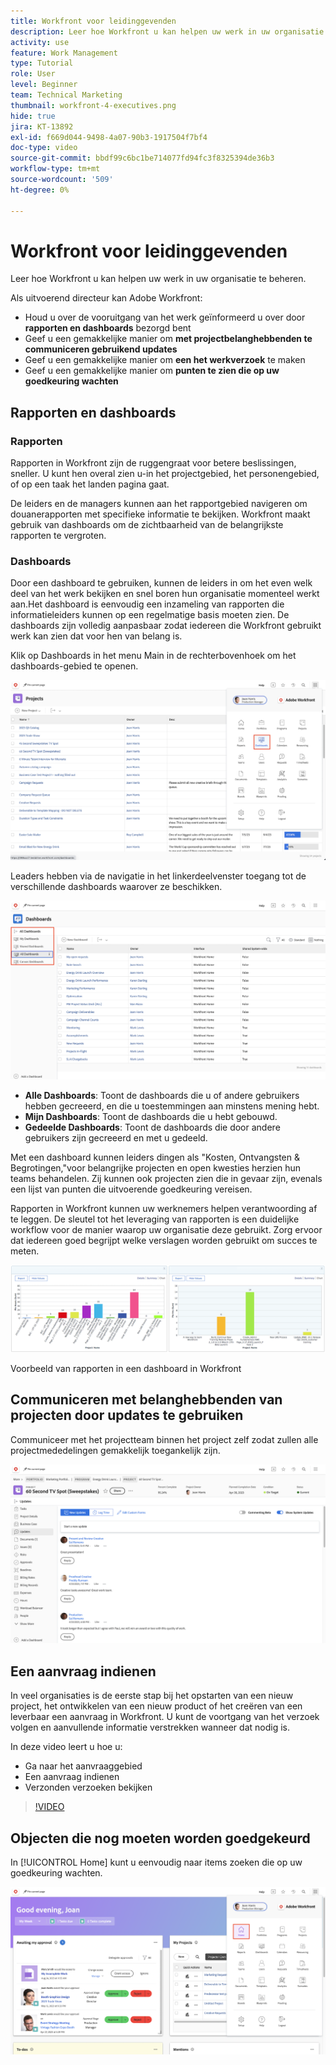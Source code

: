 ```yaml
---
title: Workfront voor leidinggevenden
description: Leer hoe Workfront u kan helpen uw werk in uw organisatie te beheren.
activity: use
feature: Work Management
type: Tutorial
role: User
level: Beginner
team: Technical Marketing
thumbnail: workfront-4-executives.png
hide: true
jira: KT-13892
exl-id: f669d044-9498-4a07-90b3-1917504f7bf4
doc-type: video
source-git-commit: bbdf99c6bc1be714077fd94fc3f8325394de36b3
workflow-type: tm+mt
source-wordcount: '509'
ht-degree: 0%

---
```


# Workfront voor leidinggevenden

Leer hoe Workfront u kan helpen uw werk in uw organisatie te beheren.

Als uitvoerend directeur kan Adobe Workfront:

* Houd u over de vooruitgang van het werk geïnformeerd u over door **rapporten en dashboards** bezorgd bent
* Geef u een gemakkelijke manier om **met projectbelanghebbenden te communiceren gebruikend updates**
* Geef u een gemakkelijke manier om **een het werkverzoek** te maken
* Geef u een gemakkelijke manier om **punten te zien die op uw goedkeuring wachten**

## Rapporten en dashboards

### Rapporten

Rapporten in Workfront zijn de ruggengraat voor betere beslissingen, sneller. U kunt hen overal zien u-in het projectgebied, het personengebied, of op een taak het landen pagina gaat.

De leiders en de managers kunnen aan het rapportgebied navigeren om douanerapporten met specifieke informatie te bekijken. Workfront maakt gebruik van dashboards om de zichtbaarheid van de belangrijkste rapporten te vergroten.

### Dashboards

Door een dashboard te gebruiken, kunnen de leiders in om het even welk deel van het werk bekijken en snel boren hun organisatie momenteel werkt aan.Het dashboard is eenvoudig een inzameling van rapporten die informatieleiders kunnen op een regelmatige basis moeten zien. De dashboards zijn volledig aanpasbaar zodat iedereen die Workfront gebruikt werk kan zien dat voor hen van belang is.

Klik op Dashboards in het menu Main in de rechterbovenhoek om het dashboards-gebied te openen.

![&#x200B; een beeld van de optie van Dashboards in het belangrijkste menu &#x200B;](assets/workfront-4-executives-1.png)

Leaders hebben via de navigatie in het linkerdeelvenster toegang tot de verschillende dashboards waarover ze beschikken.

![&#x200B; een beeld van de pagina van Dashboards &#x200B;](assets/workfront-4-executives-2.png)

* **Alle Dashboards**: Toont de dashboards die u of andere gebruikers hebben gecreeerd, en die u toestemmingen aan minstens mening hebt.
* **Mijn Dashboards**: Toont de dashboards die u hebt gebouwd.
* **Gedeelde Dashboards**: Toont de dashboards die door andere gebruikers zijn gecreeerd en met u gedeeld.

Met een dashboard kunnen leiders dingen als &quot;Kosten, Ontvangsten &amp; Begrotingen,&quot;voor belangrijke projecten en open kwesties herzien hun teams behandelen. Zij kunnen ook projecten zien die in gevaar zijn, evenals een lijst van punten die uitvoerende goedkeuring vereisen.

Rapporten in Workfront kunnen uw werknemers helpen verantwoording af te leggen. De sleutel tot het leveraging van rapporten is een duidelijke workflow voor de manier waarop uw organisatie deze gebruikt. Zorg ervoor dat iedereen goed begrijpt welke verslagen worden gebruikt om succes te meten.

![&#x200B; Voorbeeld van rapporten in een Dashboard in Workfront &#x200B;](assets/workfront-4-executives-3.png)

Voorbeeld van rapporten in een dashboard in Workfront

## Communiceren met belanghebbenden van projecten door updates te gebruiken

Communiceer met het projectteam binnen het project zelf zodat zullen alle projectmededelingen gemakkelijk toegankelijk zijn.

![&#x200B; een beeld van de pagina van Updates &#x200B;](assets/workfront-4-executives-4.png)


## Een aanvraag indienen

In veel organisaties is de eerste stap bij het opstarten van een nieuw project, het ontwikkelen van een nieuw product of het creëren van een leverbaar een aanvraag in Workfront. U kunt de voortgang van het verzoek volgen en aanvullende informatie verstrekken wanneer dat nodig is.

In deze video leert u hoe u:

* Ga naar het aanvraaggebied
* Een aanvraag indienen
* Verzonden verzoeken bekijken

>[!VIDEO](https://video.tv.adobe.com/v/336092/?quality=12&learn=on&enablevpops=1)

## Objecten die nog moeten worden goedgekeurd

In [!UICONTROL Home] kunt u eenvoudig naar items zoeken die op uw goedkeuring wachten.

![&#x200B; een beeld van de Homepage &#x200B;](assets/workfront-4-executives-5.png)

